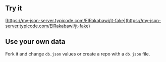 ## Try it

[https://my-json-server.typicode.com/ElRakabawi/jt-fake](https://my-json-server.typicode.com/ElRakabawi/jt-fake)

## Use your own data

Fork it and change `db.json` values or create a repo with a `db.json` file.
